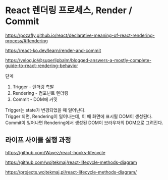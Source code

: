 # React 렌더링 프로세스, Render / Commit

https://pozafly.github.io/react/declarative-meaning-of-react-rendering-process/#Rendering

https://react-ko.dev/learn/render-and-commit

https://velog.io/@superlipbalm/blogged-answers-a-mostly-complete-guide-to-react-rendering-behavior

단계

1. Trigger - 렌더링 촉발
2. Rendering - 컴포넌트 렌더링
3. Commit - DOM에 커밋

Trigger는 state가 변경되었을 때 일어난다.  
Trigger 되면, Rendering이 일어나는데, 이 때 화면에 표시될 DOM이 생성된다.  
Commit이 일어나면 Rendering에서 생성된 DOM이 브라우저의 DOM으로 그려진다.

## 라이프 사이클 실행 과정

https://github.com/Wavez/react-hooks-lifecycle

https://github.com/wojtekmaj/react-lifecycle-methods-diagram

https://projects.wojtekmaj.pl/react-lifecycle-methods-diagram/
